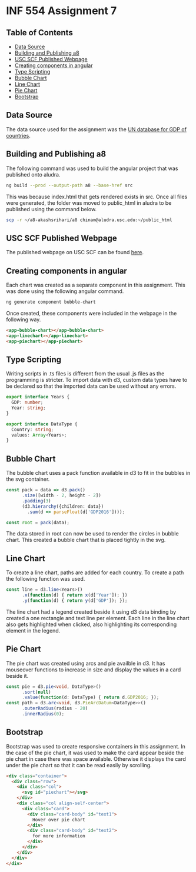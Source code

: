 # INF 554 Assignment 7

## Table of Contents

* [Data Source](#data-source)
* [Building and Publishing a8](#building-and-publishing-a8)
* [USC SCF Published Webpage](#usc-scf-published-webpage)
* [Creating components in angular](#creating-components-in-angular)
* [Type Scripting](#type-scripting)
* [Bubble Chart](#bubble-chart)
* [Line Chart](#line-chart)
* [Pie Chart](#pie-chart)
* [Bootstrap](#bootstrap)

## Data Source

The data source used for the assignment was the [UN database for GDP of countries](http://data.un.org/Data.aspx?q=GDP&d=SNAAMA&f=grID%3a101%3bcurrID%3aUSD%3bpcFlag%3a0).

## Building and Publishing a8

The following command was used to build the angular project that was published onto aludra.

```bash
ng build --prod --output-path a8 --base-href src
```

This was because index.html that gets rendered exists in src. Once all files were generated, the folder was moved to public_html in aludra to be published using the command below.

```bash
scp -r ~/a8-akashsrihari/a8 chinam@aludra.usc.edu:~/public_html
```

## USC SCF Published Webpage
   
The published webpage on USC SCF can be found [here](http://www-scf.usc.edu/~chinam/a8).

## Creating components in angular

Each chart was created as a separate component in this assignment. This was done using the following angular command.

```bash
ng generate component bubble-chart
```

Once created, these components were included in the webpage in the following way.

```html
<app-bubble-chart></app-bubble-chart>
<app-linechart></app-linechart>
<app-piechart></app-piechart>
```

## Type Scripting

Writing scripts in .ts files is different from the usual .js files as the programming is stricter. To import data with d3, custom data types have to be declared so that the imported data can be used without any errors.

```typescript
export interface Years {
  GDP: number;
  Year: string;
}

export interface DataType {
  Country: string;
  values: Array<Years>;
}
```

## Bubble Chart

The bubble chart uses a pack function available in d3 to fit in the bubbles in the svg container.

```typescript
const pack = data => d3.pack()
      .size([width - 2, height - 2])
      .padding(3)
      (d3.hierarchy({children: data})
        .sum(d => parseFloat(d['GDP2016'])));

const root = pack(data);
```

The data stored in root can now be used to render the circles in bubble chart. This created a bubble chart that is placed tightly in the svg.

## Line Chart

To create a line chart, paths are added for each country. To create a path the following function was used.

```typescript
const line = d3.line<Years>()
      .x(function(d) { return x(d['Year']); })
      .y(function(d) { return y(d['GDP']); });
```

The line chart had a legend created beside it using d3 data binding by created a one rectangle and text line per element. Each line in the line chart also gets highlighted when clicked, also highlighting its corresponding element in the legend.

## Pie Chart

The pie chart was created using arcs and pie availble in d3. It has mouseover functions to increase in size and display the values in a card beside it.

```typescript
const pie = d3.pie<void, DataType>()
      .sort(null)
      .value(function(d: DataType) { return d.GDP2016; });
const path = d3.arc<void, d3.PieArcDatum<DataType>>()
      .outerRadius(radius - 20)
      .innerRadius(0);
```

## Bootstrap

Bootstrap was used to create responsive containers in this assignment. In the case of the pie chart, it was used to make the card appear beside the pie chart in case there was space available. Otherwise it displays the card under the pie chart so that it can be read easily by scrolling.

```html
<div class="container">
  <div class="row">
    <div class="col">
      <svg id="piechart"></svg>
    </div>
    <div class="col align-self-center">
      <div class="card">
        <div class="card-body" id="text1">
          Hover over pie chart
        </div>
        <div class="card-body" id="text2">
          for more information
        </div>
      </div>
    </div>
  </div>
</div>

```
